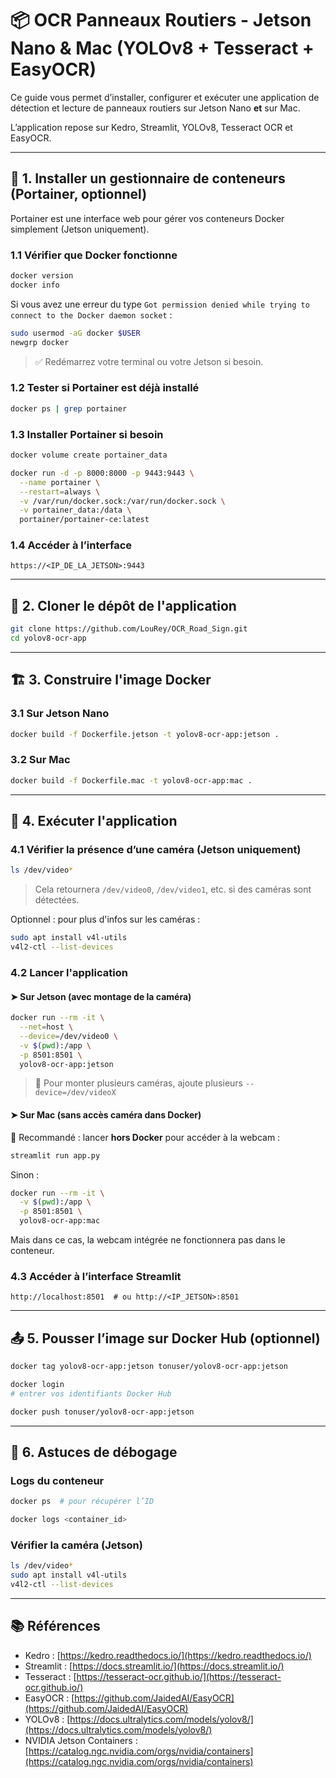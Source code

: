 # 📦 OCR Panneaux Routiers - Jetson Nano & Mac (YOLOv8 + Tesseract + EasyOCR)

Ce guide vous permet d’installer, configurer et exécuter une application de détection et lecture de panneaux routiers sur Jetson Nano **et** sur Mac.

L’application repose sur Kedro, Streamlit, YOLOv8, Tesseract OCR et EasyOCR.

---

## 🔧 1. Installer un gestionnaire de conteneurs (Portainer, optionnel)

Portainer est une interface web pour gérer vos conteneurs Docker simplement (Jetson uniquement).

### 1.1 Vérifier que Docker fonctionne

```bash
docker version
docker info
```

Si vous avez une erreur du type `Got permission denied while trying to connect to the Docker daemon socket` :

```bash
sudo usermod -aG docker $USER
newgrp docker
```

> ✅ Redémarrez votre terminal ou votre Jetson si besoin.

### 1.2 Tester si Portainer est déjà installé

```bash
docker ps | grep portainer
```

### 1.3 Installer Portainer si besoin

```bash
docker volume create portainer_data

docker run -d -p 8000:8000 -p 9443:9443 \
  --name portainer \
  --restart=always \
  -v /var/run/docker.sock:/var/run/docker.sock \
  -v portainer_data:/data \
  portainer/portainer-ce:latest
```

### 1.4 Accéder à l’interface

```
https://<IP_DE_LA_JETSON>:9443
```

---

## 🧬 2. Cloner le dépôt de l'application

```bash
git clone https://github.com/LouRey/OCR_Road_Sign.git
cd yolov8-ocr-app
```

---

## 🏗️ 3. Construire l'image Docker

### 3.1 Sur Jetson Nano

```bash
docker build -f Dockerfile.jetson -t yolov8-ocr-app:jetson .
```

### 3.2 Sur Mac

```bash
docker build -f Dockerfile.mac -t yolov8-ocr-app:mac .
```

---

## 🚀 4. Exécuter l'application

### 4.1 Vérifier la présence d’une caméra (Jetson uniquement)

```bash
ls /dev/video*
```

> Cela retournera `/dev/video0`, `/dev/video1`, etc. si des caméras sont détectées.

Optionnel : pour plus d'infos sur les caméras :

```bash
sudo apt install v4l-utils
v4l2-ctl --list-devices
```

### 4.2 Lancer l'application

#### ➤ Sur Jetson (avec montage de la caméra)

```bash
docker run --rm -it \
  --net=host \
  --device=/dev/video0 \
  -v $(pwd):/app \
  -p 8501:8501 \
  yolov8-ocr-app:jetson
```

> 🔁 Pour monter plusieurs caméras, ajoute plusieurs `--device=/dev/videoX`

#### ➤ Sur Mac (sans accès caméra dans Docker)

📌 Recommandé : lancer **hors Docker** pour accéder à la webcam :

```bash
streamlit run app.py
```

Sinon :

```bash
docker run --rm -it \
  -v $(pwd):/app \
  -p 8501:8501 \
  yolov8-ocr-app:mac
```

Mais dans ce cas, la webcam intégrée ne fonctionnera pas dans le conteneur.

### 4.3 Accéder à l’interface Streamlit

```
http://localhost:8501  # ou http://<IP_JETSON>:8501
```

---

## 📤 5. Pousser l’image sur Docker Hub (optionnel)

```bash
docker tag yolov8-ocr-app:jetson tonuser/yolov8-ocr-app:jetson

docker login
# entrer vos identifiants Docker Hub

docker push tonuser/yolov8-ocr-app:jetson
```

---

## 🧪 6. Astuces de débogage

### Logs du conteneur

```bash
docker ps  # pour récupérer l’ID

docker logs <container_id>
```

### Vérifier la caméra (Jetson)

```bash
ls /dev/video*
sudo apt install v4l-utils
v4l2-ctl --list-devices
```

---

## 📚 Références

* Kedro : [https://kedro.readthedocs.io/](https://kedro.readthedocs.io/)
* Streamlit : [https://docs.streamlit.io/](https://docs.streamlit.io/)
* Tesseract : [https://tesseract-ocr.github.io/](https://tesseract-ocr.github.io/)
* EasyOCR : [https://github.com/JaidedAI/EasyOCR](https://github.com/JaidedAI/EasyOCR)
* YOLOv8 : [https://docs.ultralytics.com/models/yolov8/](https://docs.ultralytics.com/models/yolov8/)
* NVIDIA Jetson Containers : [https://catalog.ngc.nvidia.com/orgs/nvidia/containers](https://catalog.ngc.nvidia.com/orgs/nvidia/containers)
